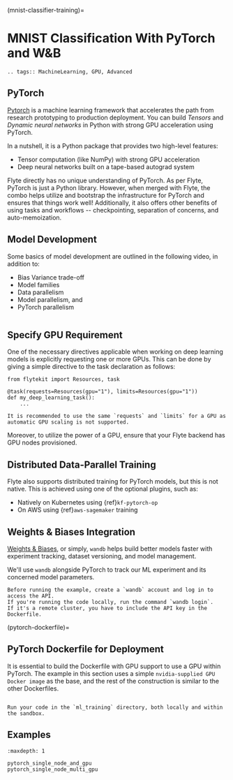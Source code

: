 (mnist-classifier-training)=

# MNIST Classification With PyTorch and W&B

```{eval-rst}
.. tags:: MachineLearning, GPU, Advanced
```

## PyTorch

[Pytorch](https://pytorch.org) is a machine learning framework that accelerates the path from research prototyping
to production deployment. You can build *Tensors* and *Dynamic neural networks* in Python with strong GPU acceleration
using PyTorch.

In a nutshell, it is a Python package that provides two high-level features:

- Tensor computation (like NumPy) with strong GPU acceleration
- Deep neural networks built on a tape-based autograd system

Flyte directly has no unique understanding of PyTorch. As per Flyte, PyTorch is just a Python library.
However, when merged with Flyte, the combo helps utilize and bootstrap the infrastructure for PyTorch and ensures that things work well!
Additionally, it also offers other benefits of using tasks and workflows -- checkpointing, separation of concerns, and auto-memoization.

## Model Development

Some basics of model development are outlined in the following video, in addition to:

- Bias Variance trade-off
- Model families
- Data parallelism
- Model parallelism, and
- PyTorch parallelism

```{youtube} FuMtJOMh5uQ
```

## Specify GPU Requirement

One of the necessary directives applicable when working on deep learning models is explicitly requesting one or more GPUs.
This can be done by giving a simple directive to the task declaration as follows:

```{code-block} python
from flytekit import Resources, task

@task(requests=Resources(gpu="1"), limits=Resources(gpu="1"))
def my_deep_learning_task():
    ...
```

```{tip}
It is recommended to use the same `requests` and `limits` for a GPU as automatic GPU scaling is not supported.
```

Moreover, to utilize the power of a GPU, ensure that your Flyte backend has GPU nodes provisioned.

## Distributed Data-Parallel Training

Flyte also supports distributed training for PyTorch models, but this is not native. This is achieved using one of the optional plugins, such as:

- Natively on Kubernetes using {ref}`kf-pytorch-op`
- On AWS using {ref}`aws-sagemaker` training

## Weights & Biases Integration

[Weights & Biases](https://wandb.ai/site), or simply, `wandb` helps build better models faster with experiment tracking, dataset versioning, and model management.

We'll use `wandb` alongside PyTorch to track our ML experiment and its concerned model parameters.

```{note}
Before running the example, create a `wandb` account and log in to access the API.
If you're running the code locally, run the command `wandb login`.
If it's a remote cluster, you have to include the API key in the Dockerfile.
```

(pytorch-dockerfile)=

## PyTorch Dockerfile for Deployment

It is essential to build the Dockerfile with GPU support to use a GPU within PyTorch.
The example in this section uses a simple `nvidia-supplied GPU Docker image` as the base, and the rest of the construction is similar to the other Dockerfiles.

```{rli} https://raw.githubusercontent.com/flyteorg/flytesnacks/master/examples/mnist_classifier/Dockerfile
```

```{note}
Run your code in the `ml_training` directory, both locally and within the sandbox.
```

## Examples

```{toctree}
:maxdepth: 1

pytorch_single_node_and_gpu
pytorch_single_node_multi_gpu
```
